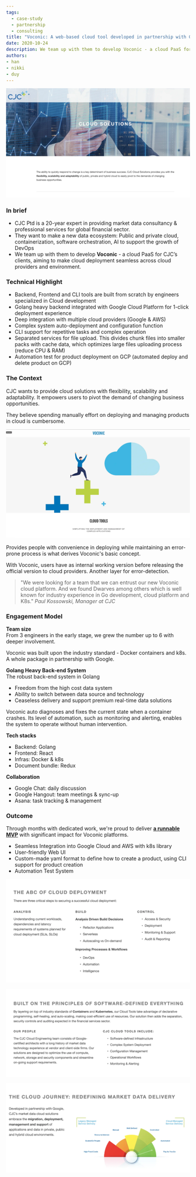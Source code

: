 ```yaml
---
tags: 
  - case-study
  - partnership
  - consulting
title: "Voconic: A web-based cloud tool developed in partnership with Google"
date: 2020-10-24
description: We team up with them to develop Voconic - a cloud PaaS for CJC’s clients, aiming to make cloud deployment seamless across cloud providers and environment.
authors: 
- han
- nikki
- duy
---
```


![](assets/a-web-based-cloud-tool-developed-in-partnership-with-google_case-study-a-web-based-cloud-tool-partner-with-google.webp)

### In brief
- CJC Ptd is a 20-year expert in providing market data consultancy & professional services for global financial sector.
- They want to make a new data ecosystem: Public and private cloud, containerization, software orchestration, AI to support the growth of DevOps
- We team up with them to develop **Voconic** - a cloud PaaS for CJC’s clients, aiming to make cloud deployment seamless across cloud providers and environment.

### Technical Highlight
- Backend, Frontend and CLI tools are built from scratch by engineers specialized in Cloud development
- Golang heavy backend integrated with Google Cloud Platform for 1-click deployment experience
- Deep integration with multiple cloud providers (Google & AWS)
- Complex system auto-deployment and configuration function
- CLI support for repetitive tasks and complex operation
- Separated services for file upload. This divides chunk files into smaller packs with cache data, which optimizes large files uploading process (reduce CPU & RAM)
- Automation test for product deployment on GCP (automated deploy and delete product on GCP)

### The Context
CJC wants to provide cloud solutions with flexibility, scalability and adaptability. It empowers users to pivot the demand of changing business opportunities. 

They believe spending manually effort on deploying and managing products in cloud is cumbersome. 

![](assets/a-web-based-cloud-tool-developed-in-partnership-with-google_case-study-a-web-based-cloud-tool-partner-with-google-the-context.webp)

Provides people with convenience in deploying while maintaining an error-prone process is what derives Voconic's basic concept. 

With Voconic, users have as internal working version before releasing the official  version to cloud providers. Another layer for error-detection. 

>
> "We were looking for a team that we can entrust our new Voconic cloud platform. And we found Dwarves among others which is well known for industry experience in Go development, cloud platform and K8s." *Paul Kossowski, Manager at CJC*

### Engagement Model
**Team size**<br>
From 3 engineers in the early stage, we grew the number up to 6 with deeper involvement.

Voconic was built upon the industry standard - Docker containers and k8s. A whole package in partnership with Google.

**Golang Heavy Back-end System**<br>
The robust back-end system in Golang
- Freedom from the high cost data system 
- Ability to switch between data source and technology 
- Ceaseless delivery and support premium real-time data solutions

Voconic auto diagnoses and fixes the current state when a container crashes. Its level of automation, such as monitoring and alerting, enables the system to operate without human intervention.

**Tech stacks**
- Backend: Golang
- Frontend: React
- Infras: Docker & k8s
- Document bundle: Redux

**Collaboration**
- Google Chat: daily discussion
- Google Hangout: team meetings & sync-up
- Asana: task tracking & management

### Outcome
Through months with dedicated work, we're proud to deliver **[a runnable MVP](https://cjcit.com/market-data-cloud-solutions)** with significant impact for Voconic platforms.
- Seamless Integration into Google Cloud and AWS with k8s library
- User-friendly Web UI
- Custom-made yaml format to define how to create a product, using CLI support for product creation
- Automation Test System


![](assets/a-web-based-cloud-tool-developed-in-partnership-with-google_case-study-a-web-based-cloud-tool-partner-with-google-cloud-deployment.webp)

![](assets/a-web-based-cloud-tool-developed-in-partnership-with-google_case-study-a-web-based-cloud-tool-partner-with-google-built.webp)

![](assets/a-web-based-cloud-tool-developed-in-partnership-with-google_case-study-a-web-based-cloud-tool-partner-with-google-cloud-journey.webp)
